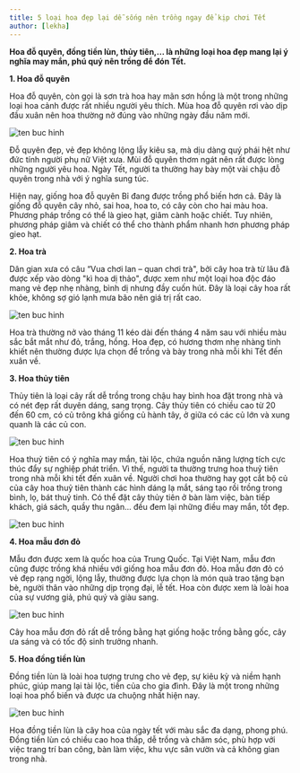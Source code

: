 ```yaml
---
title: 5 loại hoa đẹp lại dễ sống nên trồng ngay để kịp chơi Tết
author: [lekha]
---
```

**Hoa đỗ quyên, đồng tiền lùn, thủy tiên,... là những loại hoa đẹp mang lại ý nghĩa may mắn, phú quý nên trồng để đón Tết.**

**1. Hoa đỗ quyên**

Hoa đỗ quyên, còn gọi là sơn trà hoa hay mãn sơn hồng là một trong những loại hoa cảnh được rất nhiều người yêu thích. Mùa hoa đỗ quyên rơi vào dịp đầu xuân nên hoa thường nở đúng vào những ngày đầu năm mới.

![ten buc hinh](https://eva-img.24hstatic.com/upload/4-2017/images/2017-12-01/5-loai-hoa-dep-lai-de-song-nen-trong-ngay-de-don-tet-1-1512127274-53-width547height377.jpg "ten buc hinh")

Đỗ quyên đẹp, vẻ đẹp không lộng lẫy kiêu sa, mà dịu dàng quý phái hệt như đức tính người phụ nữ Việt xưa. Mùi đỗ quyên thơm ngát nên rất được lòng những người yêu hoa. Ngày Tết, người ta thường hay bày một vài chậu đỗ quyên trong nhà với ý nghĩa sung túc. 

Hiện nay, giống hoa đỗ quyên Bỉ đang được trồng phổ biến hơn cả. Đây là giống đỗ quyên cây nhỏ, sai hoa, hoa to, có cây còn cho hai màu hoa. Phương pháp trồng có thể là gieo hạt, giâm cành hoặc chiết. Tuy nhiên, phương pháp giâm và chiết có thể cho thành phẩm nhanh hơn phương pháp gieo hạt.

**2. Hoa trà**

Dân gian xưa có câu “Vua chơi lan – quan chơi trà", bởi cây hoa trà từ lâu đã được xếp vào dòng "kì hoa dị thảo", được xem như một loại hoa độc đáo mang vẻ đẹp nhẹ nhàng, bình dị nhưng đầy cuốn hút. Đây là loại cây hoa rất khỏe, không sợ gió lạnh mưa bão nên giá trị rất cao.

![ten buc hinh](https://eva-img.24hstatic.com/upload/4-2017/images/2017-12-01/5-loai-hoa-dep-lai-de-song-nen-trong-ngay-de-don-tet-2-1512127274-438-width718height960.jpg "ten buc hinh")

Hoa trà thường nở vào tháng 11 kéo dài đến tháng 4 năm sau với nhiều màu sắc bắt mắt như đỏ, trắng, hồng. Hoa đẹp, có hương thơm nhẹ nhàng tinh khiết nên thường được lựa chọn để trồng và bày trong nhà mỗi khi Tết đến xuân về.

**3. Hoa thủy tiên**

Thủy tiên là loại cây rất dễ trồng trong chậu hay bình hoa đặt trong nhà và có nét đẹp rất duyên dáng, sang trọng. Cây thủy tiên có chiều cao từ 20 đến 60 cm, có củ trông khá giống củ hành tây, ở giữa có các củ lớn và xung quanh là các củ con. 

![ten buc hinh](https://eva-img.24hstatic.com/upload/4-2017/images/2017-12-01/5-loai-hoa-dep-lai-de-song-nen-trong-ngay-de-don-tet-3-2-1512127274-834-width650height942.jpg "ten buc hinh")

Hoa thuỷ tiên có ý nghĩa may mắn, tài lộc, chứa nguồn năng lượng tích cực thúc đẩy sự nghiệp phát triển. Vì thế, người ta thường trưng hoa thuỷ tiên trong nhà mỗi khi tết đến xuân về. Người chơi hoa thường hay gọt cắt bộ củ của cây hoa thuỷ tiên thành các hình dáng lạ mắt, sáng tạo rồi trồng trong bình, lọ, bát thuỷ tinh. Có thể đặt cây thủy tiên ở bàn làm việc, bàn tiếp khách, giá sách, quầy thu ngân... đều đem lại những điều may mắn, tốt đẹp. 

![ten buc hinh](https://eva-img.24hstatic.com/upload/4-2017/images/2017-12-01/5-loai-hoa-dep-lai-de-song-nen-trong-ngay-de-don-tet-3-1-1512127274-601-width600height419.jpg "ten buc hinh")

**4. Hoa mẫu đơn đỏ**

Mẫu đơn được xem là quốc hoa của Trung Quốc. Tại Việt Nam, mẫu đơn cũng được trồng khá nhiều với giống hoa mẫu đơn đỏ. Hoa mẫu đơn đỏ có vẻ đẹp rạng ngời, lộng lẫy, thường được lựa chọn là món quà trao tặng bạn bè, người thân vào những dịp trọng đại, lễ tết. Hoa còn được xem là loài hoa của sự vương giả, phú quý và giàu sang.

![ten buc hinh](https://eva-img.24hstatic.com/upload/4-2017/images/2017-12-01/5-loai-hoa-dep-lai-de-song-nen-trong-ngay-de-don-tet-1498186021_cay-bong-trang-1-1512127274-533-width1200height773.jpg "ten buc hinh")

Cây hoa mẫu đơn đỏ rất dễ trồng bằng hạt giống hoặc trồng bằng gốc, cây ưa sáng và có tốc độ sinh trưởng nhanh.

**5. Hoa đồng tiền lùn**

Đồng tiền lùn là loài hoa tượng trưng cho vẻ đẹp, sự kiêu kỳ và niềm hạnh phúc, giúp mang lại tài lộc, tiền của cho gia đình. Đây là một trong những loại hoa phổ biến và được ưa chuộng nhất hiện nay. 

![ten buc hinh](https://eva-img.24hstatic.com/upload/4-2017/images/2017-12-01/5-loai-hoa-dep-lai-de-song-nen-trong-ngay-de-don-tet-5-1512127274-714-width979height979.jpg "ten buc hinh")

Hoa đồng tiền lùn là cây hoa của ngày tết với màu sắc đa dạng, phong phú. Đồng tiền lùn có chiều cao hoa thấp, dễ trồng và chăm sóc, phù hợp với việc trang trí ban công, bàn làm việc, khu vực sân vườn và cả không gian trong nhà.


